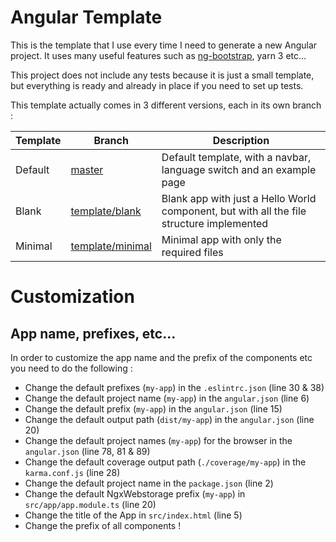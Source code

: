 # Angular Template
This is the template that I use every time I need to generate a new Angular project. It uses many useful features
such as [ng-bootstrap](https://ng-bootstrap.github.io/#/home), yarn 3 etc...

This project does not include any tests because it is just a small template, but everything is ready and already
in place if you need to set up tests.

This template actually comes in 3 different versions, each in its own branch :

| Template | Branch                                                                                 | Description                                                                              |
|----------|----------------------------------------------------------------------------------------|------------------------------------------------------------------------------------------|
| Default  | [master](https://github.com/souyahia/angular-template)                                 | Default template, with a navbar, language switch and an example page                     |
| Blank    | [template/blank](https://github.com/souyahia/angular-template/tree/template/blank)     | Blank app with just a Hello World component, but with all the file structure implemented |
| Minimal  | [template/minimal](https://github.com/souyahia/angular-template/tree/template/minimal) | Minimal app with only the required files                                                 |


# Customization
## App name, prefixes, etc...
In order to customize the app name and the prefix of the components etc you need to do the following :

- Change the default prefixes (`my-app`) in the `.eslintrc.json` (line 30 & 38)
- Change the default project name (`my-app`) in the `angular.json` (line 6)
- Change the default prefix (`my-app`) in the `angular.json` (line 15)
- Change the default output path (`dist/my-app`) in the `angular.json` (line 20)
- Change the default project names (`my-app`) for the browser in the `angular.json` (line 78, 81 & 89)
- Change the default coverage output path (`./coverage/my-app`) in the `karma.conf.js` (line 28)
- Change the default project name in the `package.json` (line 2)
- Change the default NgxWebstorage prefix (`my-app`) in `src/app/app.module.ts` (line 20)
- Change the title of the App in `src/index.html` (line 5)
- Change the prefix of all components !
